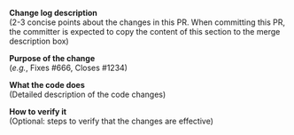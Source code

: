 **Change log description**  
(2-3 concise points about the changes in this PR. When committing this PR, the committer is expected to copy the content of this section to the merge description box)

**Purpose of the change**  
(_e.g._, Fixes #666, Closes #1234)

**What the code does**  
(Detailed description of the code changes)

**How to verify it**  
(Optional: steps to verify that the changes are effective)
